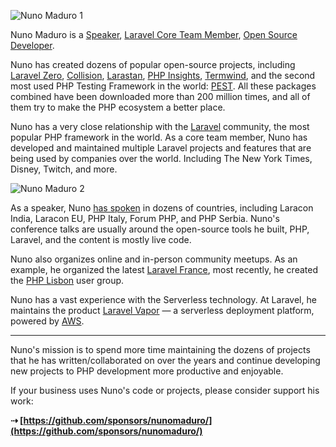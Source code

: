 ![Nuno Maduro 1](https://raw.githubusercontent.com/nunomaduro/nunomaduro.com/main/content/public/about-1.jpg)

Nuno Maduro is a [Speaker](/talks), [Laravel Core Team Member](https://laravel.com/team), [Open Source Developer](https://github.com/nunomaduro/).

Nuno has created dozens of popular open-source projects, including [Laravel Zero](https://laravel-zero.com/), [Collision](https://github.com/nunomaduro/collision), [Larastan](https://github.com/nunomaduro/Larastan), [PHP Insights](https://phpinsights.com/), [Termwind](https://github.com/nunomaduro/termwind), and the second most used PHP Testing Framework in the world: [PEST](https://pestphp.com/). All these packages combined have been downloaded more than 200 million times, and all of them try to make the PHP ecosystem a better place.

Nuno has a very close relationship with the [Laravel](https://laravel.com/) community, the most popular PHP framework in the world. As a core team member, Nuno has developed and maintained multiple Laravel projects and features that are being used by companies over the world. Including The New York Times, Disney, Twitch, and more.

![Nuno Maduro 2](https://raw.githubusercontent.com/nunomaduro/nunomaduro.com/main/content/public/about-2.jpg)

As a speaker, Nuno [has spoken](/talks) in dozens of countries, including Laracon India, Laracon EU, PHP Italy, Forum PHP, and PHP Serbia. Nuno's conference talks are usually around the open-source tools he built, PHP, Laravel, and the content is mostly live code.

Nuno also organizes online and in-person community meetups. As an example, he organized the latest [Laravel France](https://www.youtube.com/watch?v=zMYhsfR1kNI), most recently, he created the [PHP Lisbon](https://www.eventbrite.pt/e/bilhetes-php-lisbon-1-at-mollie-310136726297) user group.

Nuno has a vast experience with the Serverless technology. At Laravel, he maintains the product [Laravel Vapor](https://vapor.laravel.com/) — a serverless deployment platform, powered by [AWS](https://aws.amazon.com/).

---

Nuno's mission is to spend more time maintaining the dozens of projects that he has written/collaborated on over the years and continue developing new projects to PHP development more productive and enjoyable.

If your business uses Nuno's code or projects, please consider support his work:

**⇢ [https://github.com/sponsors/nunomaduro/](https://github.com/sponsors/nunomaduro/)**
